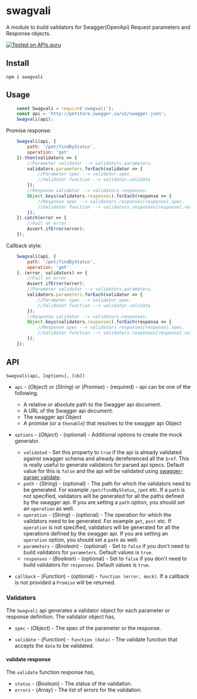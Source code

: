 # swagvali
A module to build validators for Swagger(OpenApi) Request parameters and Response objects.

[![Tested on APIs.guru](http://api.apis.guru/badges/tested_on.svg)](https://APIs.guru)

## Install

```
npm i swagvali
```

## Usage

```javascript
    const Swagvali = require('swagvali');
    const api = 'http://petstore.swagger.io/v2/swagger.json';
    Swagvali(api);
```

Promise response:

```javascript
    Swagvali(api, {
        path: '/pet/findByStatus',
        operation: 'get'
    }).then(validators => {
        //Parameter validator --> validators.parameters.
        validators.parameters.forEach(validator => {
            //Parameter spec --> validator.spec.
            //Validator function --> validator.validate
        });
        //Response validator --> validators.responses.
        Object.keys(validators.responses).forEach(response => {
            //Response spec --> validators.responses[response].spec.
            //Validator function --> validators.responses[response].validate
        });
    }).catch(error => {
        //Fail on error.
        Assert.ifError(error);
    });
```

Callback style:

```javascript
    Swagvali(api, {
        path: '/pet/findByStatus',
        operation: 'get'
    }, (error, validators) => {
        //Fail on error.
        Assert.ifError(error);
        //Parameter validator --> validators.parameters.
        validators.parameters.forEach(validator => {
            //Parameter spec --> validator.spec.
            //Validator function --> validator.validate
        });
        //Response validator --> validators.responses.
        Object.keys(validators.responses).forEach(response => {
            //Response spec --> validators.responses[response].spec.
            //Validator function --> validators.responses[response].validate
        });
    });
```

## API

`Swagvali(api, [options], [cb])`

* `api` - (*Object*) or (*String*) or (*Promise*) - (required) - api can be one of the following.
    - A relative or absolute path to the Swagger api document.
    - A URL of the Swagger api document.
    - The swagger api Object
    - A promise (or a `thenable`) that resolves to the swagger api Object

* `options` - (*Object*) - (optional) - Additional options to create the mock generator.
    - `validated` -  Set this property to `true` if the api is already validated against swagger schema and already dereferenced all the `$ref`. This is really useful to generate validators for parsed api specs. Default value for this is `false` and the api will be validated using [swagger-parser validate](https://github.com/BigstickCarpet/swagger-parser/blob/master/docs/swagger-parser.md#validateapi-options-callback).
    - `path` - (*String*) - (optional) - The path for which the validators need to be generated. For example `/pet/findByStatus`, `/pet` etc. If a `path` is not specified, validators will be generated for all the paths defined by the swagger api. If you are setting a `path` option, you should set an `operation` as well.
    - `operation` - (*String*) - (optional) - The operation for which the validators need to be generated. For example `get`, `post` etc. If `operation` is not specified, validators will be generated for all the operations defined by the swagger api. If you are setting an `operation` option, you should set a `path` as well.
    - `parameters` - (*Boolean*) - (optional) - Set to `false` if you don't need to build validators for `parameters`. Default values is `true`.
    - `responses` - (*Boolean*) - (optional) - Set to `false` if you don't need to build validators for `responses`. Default values is `true`.

* `callback` -  (*Function*) - (optional) - `function (error, mock)`. If a callback is not provided a `Promise` will be returned.

### Validators

The `Swagvali` api generates a validator object for each parameter or response definition. The validator object has,

- `spec` - (*Object*) - The spec of the parameter or the response.

- `validate` - (*Function*) - `function (data)` - The validate function that accepts the `data` to be validated.

#### validate response

The `validate` function response has,

- `status` - (*Boolean*) - The status of the validation.
- `errors` - (*Array*) - The list of errors for the validation.
